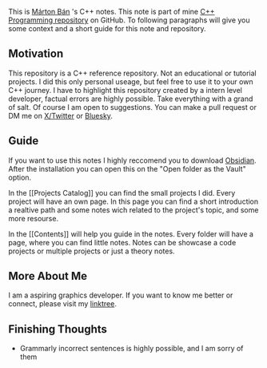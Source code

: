 This is [Márton Bán](https://linktr.ee/martonban) 's C++ notes. This note is part of mine [C++ Programming repository](https://github.com/martonban/CPP_Programming) on GitHub. To following paragraphs will give you some context and a short guide for this note and repository.

## Motivation

This repository is a C++ reference repository. Not an educational or tutorial projects. I did this only personal useage, but feel free to use it to your own C++ journey. I have to highlight this repository created by a intern level developer, factual errors are highly possible. Take everything with a grand of salt. Of course I am open to suggestions. You can make a pull request or DM me on [X/Twitter](https://x.com/marton_ban) or [Bluesky](https://bsky.app/profile/martonban.bsky.social).

## Guide

If you want to use this notes I highly reccomend you to download [Obsidian](https://obsidian.md/).  After the installation you can open this on the "Open folder as the Vault" option.

In the [[Projects Catalog]] you can find the small projects I did. Every project will have an own page. In this page you can find a short introduction a realtive path and some notes wich related to the project's topic, and some more resourse.

In the [[Contents]] will help you guide in the notes. Every folder will have a page, where you can find little notes. Notes can be showcase a code projects or multiple projects or just a theory notes.


## More About Me

I am a aspiring graphics developer. If you want to know me better or connect, please visit my [linktree](https://linktr.ee/martonban).


## Finishing Thoughts

- Grammarly incorrect sentences is highly possible, and I am sorry of them


